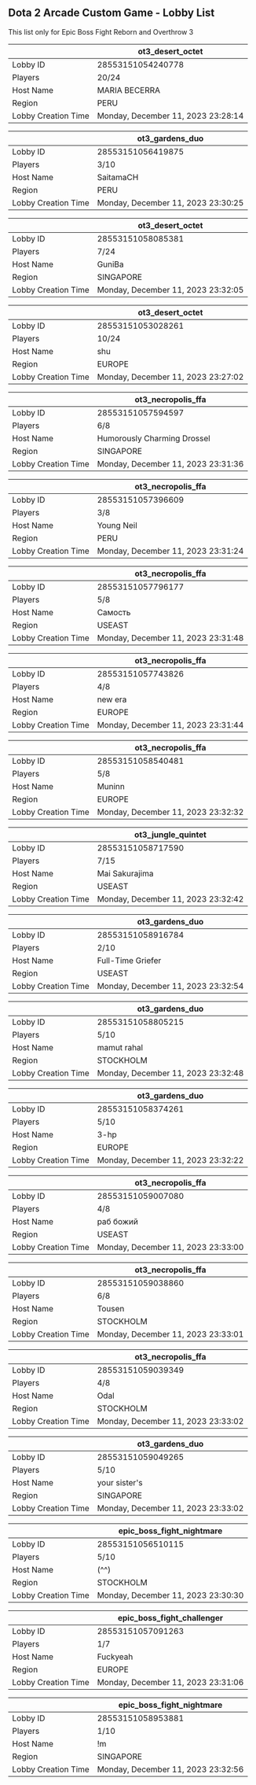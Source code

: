 ## Dota 2 Arcade Custom Game - Lobby List

This list only for Epic Boss Fight Reborn and Overthrow 3

|  | ot3_desert_octet |
| ------ | ------ |
| Lobby ID | 28553151054240778 |
| Players | 20/24 |
| Host Name | MARIA BECERRA |
| Region | PERU |
| Lobby Creation Time | Monday, December 11, 2023 23:28:14 |


|  | ot3_gardens_duo |
| ------ | ------ |
| Lobby ID | 28553151056419875 |
| Players | 3/10 |
| Host Name | SaitamaCH |
| Region | PERU |
| Lobby Creation Time | Monday, December 11, 2023 23:30:25 |


|  | ot3_desert_octet |
| ------ | ------ |
| Lobby ID | 28553151058085381 |
| Players | 7/24 |
| Host Name | GuniBa |
| Region | SINGAPORE |
| Lobby Creation Time | Monday, December 11, 2023 23:32:05 |


|  | ot3_desert_octet |
| ------ | ------ |
| Lobby ID | 28553151053028261 |
| Players | 10/24 |
| Host Name | shu |
| Region | EUROPE |
| Lobby Creation Time | Monday, December 11, 2023 23:27:02 |


|  | ot3_necropolis_ffa |
| ------ | ------ |
| Lobby ID | 28553151057594597 |
| Players | 6/8 |
| Host Name | Humorously Charming Drossel |
| Region | SINGAPORE |
| Lobby Creation Time | Monday, December 11, 2023 23:31:36 |


|  | ot3_necropolis_ffa |
| ------ | ------ |
| Lobby ID | 28553151057396609 |
| Players | 3/8 |
| Host Name | Young Neil |
| Region | PERU |
| Lobby Creation Time | Monday, December 11, 2023 23:31:24 |


|  | ot3_necropolis_ffa |
| ------ | ------ |
| Lobby ID | 28553151057796177 |
| Players | 5/8 |
| Host Name | Самость |
| Region | USEAST |
| Lobby Creation Time | Monday, December 11, 2023 23:31:48 |


|  | ot3_necropolis_ffa |
| ------ | ------ |
| Lobby ID | 28553151057743826 |
| Players | 4/8 |
| Host Name | new era |
| Region | EUROPE |
| Lobby Creation Time | Monday, December 11, 2023 23:31:44 |


|  | ot3_necropolis_ffa |
| ------ | ------ |
| Lobby ID | 28553151058540481 |
| Players | 5/8 |
| Host Name | Muninn |
| Region | EUROPE |
| Lobby Creation Time | Monday, December 11, 2023 23:32:32 |


|  | ot3_jungle_quintet |
| ------ | ------ |
| Lobby ID | 28553151058717590 |
| Players | 7/15 |
| Host Name | Mai Sakurajima |
| Region | USEAST |
| Lobby Creation Time | Monday, December 11, 2023 23:32:42 |


|  | ot3_gardens_duo |
| ------ | ------ |
| Lobby ID | 28553151058916784 |
| Players | 2/10 |
| Host Name | Full-Time Griefer |
| Region | USEAST |
| Lobby Creation Time | Monday, December 11, 2023 23:32:54 |


|  | ot3_gardens_duo |
| ------ | ------ |
| Lobby ID | 28553151058805215 |
| Players | 5/10 |
| Host Name | mamut rahal |
| Region | STOCKHOLM |
| Lobby Creation Time | Monday, December 11, 2023 23:32:48 |


|  | ot3_gardens_duo |
| ------ | ------ |
| Lobby ID | 28553151058374261 |
| Players | 5/10 |
| Host Name | 3-hp |
| Region | EUROPE |
| Lobby Creation Time | Monday, December 11, 2023 23:32:22 |


|  | ot3_necropolis_ffa |
| ------ | ------ |
| Lobby ID | 28553151059007080 |
| Players | 4/8 |
| Host Name | раб божий |
| Region | USEAST |
| Lobby Creation Time | Monday, December 11, 2023 23:33:00 |


|  | ot3_necropolis_ffa |
| ------ | ------ |
| Lobby ID | 28553151059038860 |
| Players | 6/8 |
| Host Name | Tousen |
| Region | STOCKHOLM |
| Lobby Creation Time | Monday, December 11, 2023 23:33:01 |


|  | ot3_necropolis_ffa |
| ------ | ------ |
| Lobby ID | 28553151059039349 |
| Players | 4/8 |
| Host Name | Odal |
| Region | STOCKHOLM |
| Lobby Creation Time | Monday, December 11, 2023 23:33:02 |


|  | ot3_gardens_duo |
| ------ | ------ |
| Lobby ID | 28553151059049265 |
| Players | 5/10 |
| Host Name | your sister's |
| Region | SINGAPORE |
| Lobby Creation Time | Monday, December 11, 2023 23:33:02 |


|  | epic_boss_fight_nightmare |
| ------ | ------ |
| Lobby ID | 28553151056510115 |
| Players | 5/10 |
| Host Name | (^^) |
| Region | STOCKHOLM |
| Lobby Creation Time | Monday, December 11, 2023 23:30:30 |


|  | epic_boss_fight_challenger |
| ------ | ------ |
| Lobby ID | 28553151057091263 |
| Players | 1/7 |
| Host Name | Fuckyeah |
| Region | EUROPE |
| Lobby Creation Time | Monday, December 11, 2023 23:31:06 |


|  | epic_boss_fight_nightmare |
| ------ | ------ |
| Lobby ID | 28553151058953881 |
| Players | 1/10 |
| Host Name | !m |
| Region | SINGAPORE |
| Lobby Creation Time | Monday, December 11, 2023 23:32:56 |



